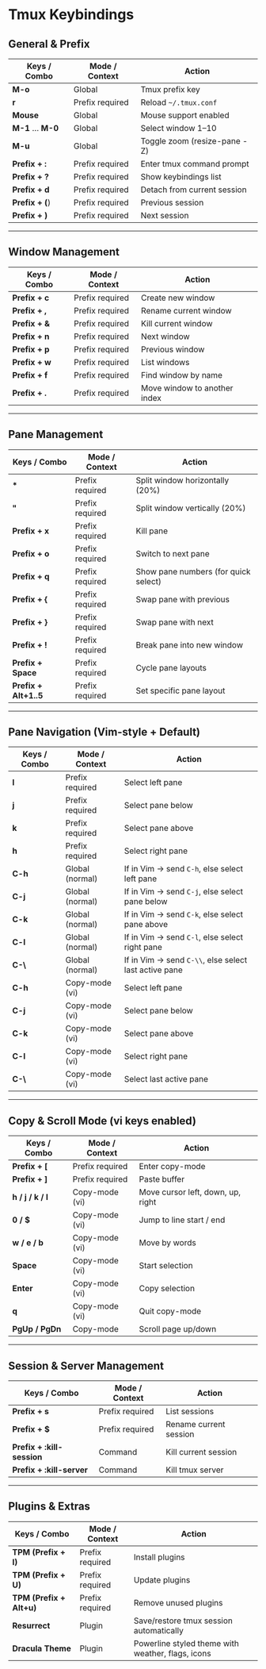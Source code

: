 # Tmux Keybindings

## General & Prefix

| Keys / Combo      | Mode / Context  | Action                       |
| ----------------- | --------------- | ---------------------------- |
| **M-o**           | Global          | Tmux prefix key              |
| **r**             | Prefix required | Reload `~/.tmux.conf`        |
| **Mouse**         | Global          | Mouse support enabled        |
| **M-1** … **M-0** | Global          | Select window 1–10           |
| **M-u**           | Global          | Toggle zoom (resize-pane -Z) |
| **Prefix + :**    | Prefix required | Enter tmux command prompt    |
| **Prefix + ?**    | Prefix required | Show keybindings list        |
| **Prefix + d**    | Prefix required | Detach from current session  |
| **Prefix + (**)   | Prefix required | Previous session             |
| **Prefix + )**    | Prefix required | Next session                 |

---

## Window Management

| Keys / Combo   | Mode / Context  | Action                       |
| -------------- | --------------- | ---------------------------- |
| **Prefix + c** | Prefix required | Create new window            |
| **Prefix + ,** | Prefix required | Rename current window        |
| **Prefix + &** | Prefix required | Kill current window          |
| **Prefix + n** | Prefix required | Next window                  |
| **Prefix + p** | Prefix required | Previous window              |
| **Prefix + w** | Prefix required | List windows                 |
| **Prefix + f** | Prefix required | Find window by name          |
| **Prefix + .** | Prefix required | Move window to another index |

---

## Pane Management

| Keys / Combo          | Mode / Context  | Action                               |
| --------------------- | --------------- | ------------------------------------ |
| **\***                | Prefix required | Split window horizontally (20%)      |
| **"**                 | Prefix required | Split window vertically (20%)        |
| **Prefix + x**        | Prefix required | Kill pane                            |
| **Prefix + o**        | Prefix required | Switch to next pane                  |
| **Prefix + q**        | Prefix required | Show pane numbers (for quick select) |
| **Prefix + {**        | Prefix required | Swap pane with previous              |
| **Prefix + }**        | Prefix required | Swap pane with next                  |
| **Prefix + !**        | Prefix required | Break pane into new window           |
| **Prefix + Space**    | Prefix required | Cycle pane layouts                   |
| **Prefix + Alt+1..5** | Prefix required | Set specific pane layout             |

---

## Pane Navigation (Vim-style + Default)

| Keys / Combo | Mode / Context  | Action                                                |
| ------------ | --------------- | ----------------------------------------------------- |
| **l**        | Prefix required | Select left pane                                      |
| **j**        | Prefix required | Select pane below                                     |
| **k**        | Prefix required | Select pane above                                     |
| **h**        | Prefix required | Select right pane                                     |
| **C-h**      | Global (normal) | If in Vim → send `C-h`, else select left pane         |
| **C-j**      | Global (normal) | If in Vim → send `C-j`, else select pane below        |
| **C-k**      | Global (normal) | If in Vim → send `C-k`, else select pane above        |
| **C-l**      | Global (normal) | If in Vim → send `C-l`, else select right pane        |
| **C-\\**     | Global (normal) | If in Vim → send `C-\\`, else select last active pane |
| **C-h**      | Copy-mode (vi)  | Select left pane                                      |
| **C-j**      | Copy-mode (vi)  | Select pane below                                     |
| **C-k**      | Copy-mode (vi)  | Select pane above                                     |
| **C-l**      | Copy-mode (vi)  | Select right pane                                     |
| **C-\\**     | Copy-mode (vi)  | Select last active pane                               |

---

## Copy & Scroll Mode (vi keys enabled)

| Keys / Combo      | Mode / Context  | Action                            |
| ----------------- | --------------- | --------------------------------- |
| **Prefix + \[**   | Prefix required | Enter copy-mode                   |
| **Prefix + ]**    | Prefix required | Paste buffer                      |
| **h / j / k / l** | Copy-mode (vi)  | Move cursor left, down, up, right |
| **0 / \$**        | Copy-mode (vi)  | Jump to line start / end          |
| **w / e / b**     | Copy-mode (vi)  | Move by words                     |
| **Space**         | Copy-mode (vi)  | Start selection                   |
| **Enter**         | Copy-mode (vi)  | Copy selection                    |
| **q**             | Copy-mode (vi)  | Quit copy-mode                    |
| **PgUp / PgDn**   | Copy-mode       | Scroll page up/down               |

---

## Session & Server Management

| Keys / Combo                | Mode / Context  | Action                 |
| --------------------------- | --------------- | ---------------------- |
| **Prefix + s**              | Prefix required | List sessions          |
| **Prefix + \$**             | Prefix required | Rename current session |
| **Prefix + \:kill-session** | Command         | Kill current session   |
| **Prefix + \:kill-server**  | Command         | Kill tmux server       |

---

## Plugins & Extras

| Keys / Combo             | Mode / Context  | Action                                            |
| ------------------------ | --------------- | ------------------------------------------------- |
| **TPM (Prefix + I)**     | Prefix required | Install plugins                                   |
| **TPM (Prefix + U)**     | Prefix required | Update plugins                                    |
| **TPM (Prefix + Alt+u)** | Prefix required | Remove unused plugins                             |
| **Resurrect**            | Plugin          | Save/restore tmux session automatically           |
| **Dracula Theme**        | Plugin          | Powerline styled theme with weather, flags, icons |
